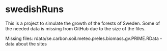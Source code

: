 # swedishRuns

This is a project to simulate the growth of the forests of Sweden. Some of the 
needed data is missing from GitHub due to the size of the files. 

Missing files: 
rdata/se.carbon.soil.meteo.preles.biomass.gv.PRIME.RData - data about the sites